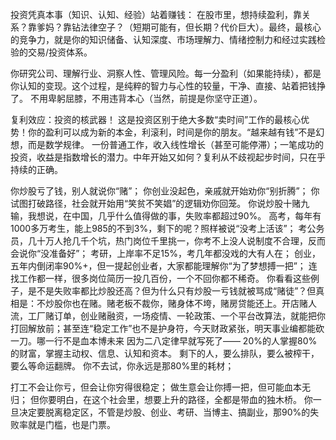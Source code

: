 投资凭真本事（知识、认知、经验）站着赚钱： 在股市里，想持续盈利，靠关系？靠爹妈？靠钻法律空子？（短期可能有，但长期？代价巨大）。最终，最核心的竞争力，就是你的知识储备、认知深度、市场理解力、情绪控制力和经过实践检验的交易/投资体系。 

你研究公司、理解行业、洞察人性、管理风险。每一分盈利（如果能持续），都是你认知的变现。这个过程，是纯粹的智力与心性的较量，干净、直接、站着把钱挣了。 不用卑躬屈膝，不用违背本心（当然，前提是你坚守正道）。

复利效应：投资的核武器！ 这是投资区别于绝大多数“卖时间”工作的最核心优势！你的盈利可以成为新的本金，利滚利，时间是你的朋友。“越来越有钱”不是幻想，而是数学规律。 一份普通工作，收入线性增长（甚至可能停滞）；一笔成功的投资，收益是指数增长的潜力。中年开始又如何？复利从不歧视起步时间，只在乎持续的正确。

你炒股亏了钱，别人就说你“赌”；
你创业没起色，亲戚就开始劝你“别折腾”；
你试图打破路径，社会就开始用“笑贫不笑娼”的逻辑劝你回笼。
你说炒股十赌九输，我想说，在中国，几乎什么值得做的事，失败率都超过90%。
高考，每年有1000多万考生，能上985的不到3%，剩下的呢？照样被说“没考上活该”；
考公务员，几十万人抢几千个坑，热门岗位千里挑一，你考不上没人说制度不合理，反而会说你“没准备好”；
考研，上岸率不足15%，考几年都没戏的大有人在；
创业，五年内倒闭率90%+，但一提起创业者，大家都能理解你“为了梦想搏一把”；
连找工作都一样，很多岗位简历一投几百份，一个不回你都不稀奇。
你看看这些例子，是不是失败率都比炒股还高？但为什么只有炒股一亏钱就被骂成“赌徒”？但真相是：不炒股你也在赌。赌老板不裁你，赌身体不垮，赌房贷能还上。开店赌人流，工厂赌订单，创业赌融资，一场疫情、一轮政策、一个平台改算法，就能把你打回解放前；甚至连“稳定工作”也不是护身符，今天财政紧张，明天事业编都能砍一刀。哪一行不是血本博未来
因为二八定律早就写死了——
20%的人掌握80%的财富，掌握主动权、信息、认知和资本。
剩下的人，要么排队，要么被榨干，要么等命运翻牌。
你不去试，你永远是那80%里的耗材；

打工不会让你亏，但会让你穷得很稳定；
做生意会让你搏一把，但可能血本无归；
但你要明白，在这个社会里，想要上升的路径，全都是带血的独木桥。
你一旦决定要脱离稳定区，不管是炒股、创业、考研、当博主、搞副业，那90%的失败率就是门槛，也是门票。
